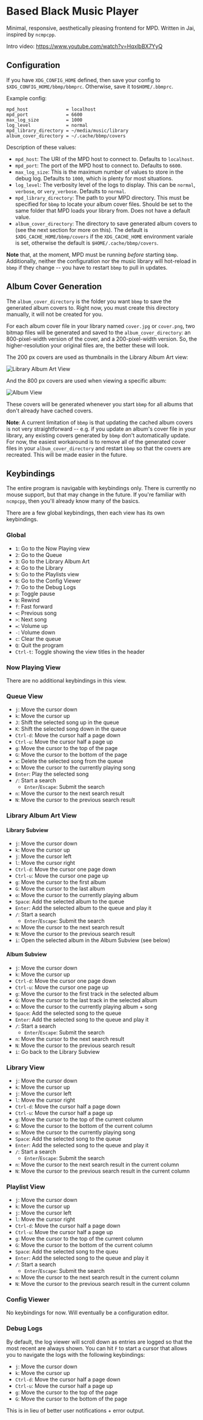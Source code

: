 Based Black Music Player
========================

Minimal, responsive, aesthetically pleasing frontend for MPD. Written in Jai, inspired by `ncmpcpp`.

Intro video: https://www.youtube.com/watch?v=HqxlbBX7YyQ

Configuration
-------------

If you have `XDG_CONFIG_HOME` defined, then save your config to `$XDG_CONFIG_HOME/bbmp/bbmprc`.
Otherwise, save it to`$HOME/.bbmprc`.

Example config:

```
mpd_host              = localhost
mpd_port              = 6600
max_log_size          = 1000
log_level             = normal
mpd_library_directory = ~/media/music/library
album_cover_directory = ~/.cache/bbmp/covers
```

Description of these values:

-   `mpd_host`: The URI of the MPD host to connect to. Defaults to `localhost`.
-   `mpd_port`: The port of the MPD host to connect to. Defaults to `6600`.
-   `max_log_size`: This is the maximum number of values to store in the debug log. Defaults to `1000`, which is plenty
    for most situations.
-   `log_level`: The verbosity level of the logs to display. This can be `normal`, `verbose`, or `very_verbose`.
    Defaults to `normal`.
-   `mpd_library_directory`: The path to your MPD directory. This must be specified for `bbmp` to locate your album
    cover files. Should be set to the same folder that MPD loads your library from. Does not have a default value.
-   `album_cover_directory`: The directory to save generated album covers to (see the next section for more on this).
    The default is `$XDG_CACHE_HOME/bbmp/covers` if the `XDG_CACHE_HOME` environment variale is set, otherwise the
    default is `$HOME/.cache/bbmp/covers`.

**Note** that, at the moment, MPD must be running *before* starting `bbmp`. Additionally, neither the configuration nor
the music library will hot-reload in `bbmp` if they change -- you have to restart `bbmp` to pull in updates.

Album Cover Generation
----------------------

The `album_cover_directory` is the folder you want `bbmp` to save the generated album covers to. Right now, you must
create this directory manually, it will not be created for you.

For each album cover file in your library named `cover.jpg` or `cover.png`, two bitmap files will be generated and
saved to the `album_cover_directory`: an 800-pixel-width version of the cover, and a 200-pixel-width version. So, the
higher-resolution your original files are, the better these will look.

The 200 px covers are used as thumbnails in the Library Album Art view:

![Library Album Art View](./screenshots/library_album_art.png)

And the 800 px covers are used when viewing a specific album:

![Album View](./screenshots/album.png)

These covers will be generated whenever you start `bbmp` for all albums that don't already have cached covers.

**Note**: A current limitation of `bbmp` is that updating the cached album covers is not very straightforward --
e.g. if you update an album's cover file in your library, any existing covers generated by `bbmp` don't automatically
update. For now, the easiest workaround is to remove all of the generated cover files in your `album_cover_directory`
and restart `bbmp` so that the covers are recreated. This will be made easier in the future.

Keybindings
-----------

The entire program is navigable with keybindings only. There is currently no mouse support, but that may change in the
future. If you're familiar with `ncmpcpp`, then you'll already know many of the basics.

There are a few global keybindings, then each view has its own keybindings.

### Global

-   `1`: Go to the Now Playing view
-   `2`: Go to the Queue
-   `3`: Go to the Library Album Art
-   `4`: Go to the Library
-   `5`: Go to the Playlists view
-   `6`: Go to the Config Viewer
-   `7`: Go to the Debug Logs
-   `p`: Toggle pause
-   `b`: Rewind
-   `f`: Fast forward
-   `<`: Previous song
-   `>`: Next song
-   `=`: Volume up
-   `-`: Volume down
-   `c`: Clear the queue
-   `Q`: Quit the program
-   `Ctrl-t`: Toggle showing the view titles in the header

### Now Playing View

There are no additional keybindings in this view.

### Queue View

-   `j`: Move the cursor down
-   `k`: Move the cursor up
-   `J`: Shift the selected song up in the queue
-   `K`: Shift the selected song down in the queue
-   `Ctrl-d`: Move the cursor half a page down
-   `Ctrl-u`: Move the cursor half a page up
-   `g`: Move the cursor to the top of the page
-   `G`: Move the cursor to the bottom of the page
-   `x`: Delete the selected song from the queue
-   `o`: Move the cursor to the currently playing song
-   `Enter`: Play the selected song
-   `/`: Start a search
    -   `Enter`/`Escape`: Submit the search
-   `n`: Move the cursor to the next search result
-   `N`: Move the cursor to the previous search result

### Library Album Art View

#### Library Subview

-   `j`: Move the cursor down
-   `k`: Move the cursor up
-   `j`: Move the cursor left
-   `l`: Move the cursor right
-   `Ctrl-d`: Move the cursor one page down
-   `Ctrl-u`: Move the cursor one page up
-   `g`: Move the cursor to the first album
-   `G`: Move the cursor to the last album
-   `o`: Move the cursor to the currently playing album
-   `Space`: Add the selected album to the queue
-   `Enter`: Add the selected album to the queue and play it
-   `/`: Start a search
    -   `Enter`/`Escape`: Submit the search
-   `n`: Move the cursor to the next search result
-   `N`: Move the cursor to the previous search result
-   `i`: Open the selected album in the Album Subview (see below)

#### Album Subview

-   `j`: Move the cursor down
-   `k`: Move the cursor up
-   `Ctrl-d`: Move the cursor one page down
-   `Ctrl-u`: Move the cursor one page up
-   `g`: Move the cursor to the first track in the selected album
-   `G`: Move the cursor to the last track in the selected album
-   `o`: Move the cursor to the currently playing album + song
-   `Space`: Add the selected song to the queue
-   `Enter`: Add the selected song to the queue and play it
-   `/`: Start a search
    -   `Enter`/`Escape`: Submit the search
-   `n`: Move the cursor to the next search result
-   `N`: Move the cursor to the previous search result
-   `i`: Go back to the Library Subview

### Library View

-   `j`: Move the cursor down
-   `k`: Move the cursor up
-   `j`: Move the cursor left
-   `l`: Move the cursor right
-   `Ctrl-d`: Move the cursor half a page down
-   `Ctrl-u`: Move the cursor half a page up
-   `g`: Move the cursor to the top of the current column
-   `G`: Move the cursor to the bottom of the current column
-   `o`: Move the cursor to the currently playing song
-   `Space`: Add the selected song to the queue
-   `Enter`: Add the selected song to the queue and play it
-   `/`: Start a search
    -   `Enter`/`Escape`: Submit the search
-   `n`: Move the cursor to the next search result in the current column
-   `N`: Move the cursor to the previous search result in the current column

### Playlist View

-   `j`: Move the cursor down
-   `k`: Move the cursor up
-   `j`: Move the cursor left
-   `l`: Move the cursor right
-   `Ctrl-d`: Move the cursor half a page down
-   `Ctrl-u`: Move the cursor half a page up
-   `g`: Move the cursor to the top of the current column
-   `G`: Move the cursor to the bottom of the current column
-   `Space`: Add the selected song to the queu
-   `Enter`: Add the selected song to the queue and play it
-   `/`: Start a search
    -   `Enter`/`Escape`: Submit the search
-   `n`: Move the cursor to the next search result in the current column
-   `N`: Move the cursor to the previous search result in the current column

### Config Viewer

No keybindings for now. Will eventually be a configuration editor.

### Debug Logs

By default, the log viewer will scroll down as entries are logged so that the most recent are always shown. You can hit
`F` to start a cursor that allows you to navigate the logs with the following keybindings:

-   `j`: Move the cursor down
-   `k`: Move the cursor up
-   `Ctrl-d`: Move the cursor half a page down
-   `Ctrl-u`: Move the cursor half a page up
-   `g`: Move the cursor to the top of the page
-   `G`: Move the cursor to the bottom of the page

This is in lieu of better user notifications + error output.
